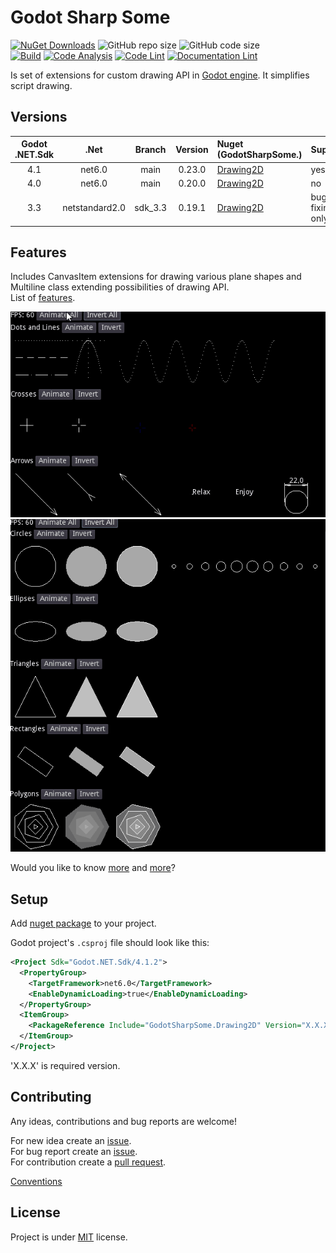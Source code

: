 # Godot Sharp Some

[![NuGet Downloads](https://img.shields.io/nuget/dt/GodotSharpSome.Drawing2D.svg)](https://www.nuget.org/packages/GodotSharpSome.Drawing2D/)
![GitHub repo size](https://img.shields.io/github/repo-size/jirikostiha/godot-sharp-some)
![GitHub code size](https://img.shields.io/github/languages/code-size/jirikostiha/godot-sharp-some)  
[![Build](https://github.com/jirikostiha/godot-sharp-some/actions/workflows/build.yml/badge.svg)](https://github.com/jirikostiha/godot-sharp-some/actions/workflows/build.yml)
[![Code Analysis](https://github.com/jirikostiha/godot-sharp-some/actions/workflows/analyse-code.yml/badge.svg)](https://github.com/jirikostiha/godot-sharp-some/actions/workflows/analyse-code.yml)
[![Code Lint](https://github.com/jirikostiha/godot-sharp-some/actions/workflows/lint-code.yml/badge.svg)](https://github.com/jirikostiha/godot-sharp-some/actions/workflows/lint-code.yml)
[![Documentation Lint](https://github.com/jirikostiha/godot-sharp-some/actions/workflows/lint-docs.yml/badge.svg)](https://github.com/jirikostiha/godot-sharp-some/actions/workflows/lint-docs.yml)

Is set of extensions for custom drawing API in [Godot engine](https://github.com/godotengine/godot). It simplifies script drawing.

## Versions

Godot .NET.Sdk | .Net           | Branch  | Version | Nuget (GodotSharpSome.) | Support
:------------: | :-------------:| :-----: | :-----: | :---------------------- | :------
4.1            | net6.0         | main    | 0.23.0  | [Drawing2D](https://www.nuget.org/packages/GodotSharpSome.Drawing2D/0.23.0) | yes
4.0            | net6.0         | main    | 0.20.0  | [Drawing2D](https://www.nuget.org/packages/GodotSharpSome.Drawing2D/0.20.0) | no
3.3            | netstandard2.0 | sdk_3.3 | 0.19.1  | [Drawing2D](https://www.nuget.org/packages/GodotSharpSome.Drawing2D/0.19.1) | bug fixing only

## Features

Includes CanvasItem extensions for drawing various plane shapes and Multiline class extending possibilities of drawing API.  
List of [features](./doc/features.md).

![pic](./doc/images/dots_and_lines_animation.gif)
![pic](./doc/images/primitives_animation.gif)

Would you like to know [more](./src/GodotSharpSome.Drawing2D/readme.md)
and [more](./src/usage/)?

## Setup

Add [nuget package](https://www.nuget.org/packages/GodotSharpSome.Drawing2D)
to your project.

Godot project's `.csproj` file should look like this:

```xml
<Project Sdk="Godot.NET.Sdk/4.1.2">
  <PropertyGroup>
    <TargetFramework>net6.0</TargetFramework>
    <EnableDynamicLoading>true</EnableDynamicLoading>
  </PropertyGroup>
  <ItemGroup>
    <PackageReference Include="GodotSharpSome.Drawing2D" Version="X.X.X" />
  </ItemGroup>
</Project>
```

'X.X.X' is required version.

## Contributing

Any ideas, contributions and bug reports are welcome!

For new idea create an [issue](https://github.com/jirikostiha/lexicon/issues/new/choose).  
For bug report create an [issue](https://github.com/jirikostiha/lexicon/issues/new/choose).  
For contribution create a [pull request](https://docs.github.com/en/pull-requests/collaborating-with-pull-requests/proposing-changes-to-your-work-with-pull-requests/creating-a-pull-request).  

[Conventions](./doc/conventions.md)  

## License

Project is under [MIT](./LICENSE) license.
